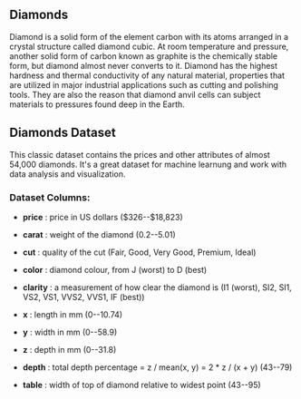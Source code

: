 ## Diamonds

Diamond is a solid form of the element carbon with its atoms arranged in a crystal structure called diamond cubic. At room temperature and pressure, another solid form of carbon known as graphite is the chemically stable form, but diamond almost never converts to it. Diamond has the highest hardness and thermal conductivity of any natural material, properties that are utilized in major industrial applications such as cutting and polishing tools. They are also the reason that diamond anvil cells can subject materials to pressures found deep in the Earth.

## Diamonds Dataset 

This classic dataset contains the prices and other attributes of almost 54,000 diamonds. It's a great dataset for machine learnung and work with data analysis and visualization.

### Dataset Columns:

 * **price** : price in US dollars (\$326--\$18,823)

 * **carat** : weight of the diamond (0.2--5.01)

 * **cut** : quality of the cut (Fair, Good, Very Good, Premium, Ideal)

 * **color** : diamond colour, from J (worst) to D (best)

 * **clarity** : a measurement of how clear the diamond is (I1 (worst), SI2, SI1, VS2, VS1, VVS2, VVS1, IF (best))

 * **x** : length in mm (0--10.74)

 * **y** : width in mm (0--58.9)

 * **z** : depth in mm (0--31.8)

 * **depth** : total depth percentage = z / mean(x, y) = 2 * z / (x + y) (43--79)

 * **table** : width of top of diamond relative to widest point (43--95)
